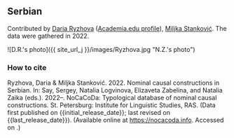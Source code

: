 ## Serbian

Contributed by [Daria Ryzhova](https://www.hse.ru/en/org/persons/65846678) ([Academia.edu profile](https://he.academia.edu/DariaRyzhova)), [Miljka Stanković](https://rs.linkedin.com/in/miljka-stankovic-70156b98). The data were gathered in 2022.

![D.R.'s photo]({{ site_url_j }}/images/Ryzhova.jpg "N.Z.'s photo")

### How to cite

Ryzhova, Daria & Miljka Stanković. 2022. Nominal causal constructions in Serbian. In: Say, Sergey, Natalia Logvinova,
Elizaveta Zabelina, and Natalia Zaika (eds.). 2022–. NoCaCoDa: Typological database of nominal causal constructions.
St. Petersburg: Institute for Linguistic Studies, RAS. (Data first published on {{initial_release_date}};
last revised on {{last_release_date}}). (Available online at https://nocacoda.info. Accessed on <span class="today-span"></span>.)
